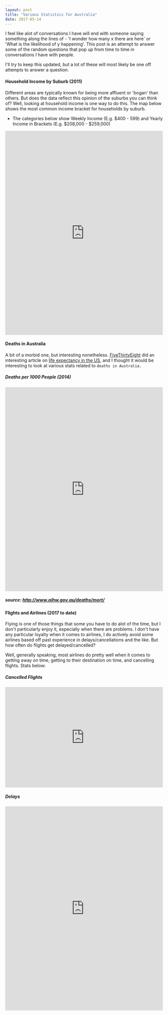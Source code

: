 ```yaml
---
layout: post
title: "Various Statistics for Australia"
date: 2017-05-14
---
```

I feel like alot of conversations I have will end with someone saying something along the lines of - 'I wonder how many x there are here' or 'What is the likelihood of y happening'. This post is an attempt to answer some of the random questions that pop up from time to time in conversations I have with people.

I'll try to keep this updated, but a lot of these will most likely be one off attempts to answer a question.

#### Household Income by Suburb (2011)
Different areas are typically known for being more affluent or 'bogan' than others. But does the data reflect this opinion of the suburbs you can think of? Well, looking at household income is one way to do this. The map below shows the most common income bracket for households by suburb.

- The categories below show Weekly Income (E.g. $400 - 599) and Yearly Income in Brackets (E.g. $208,000 - $259,000)

<iframe src="https://exploratory.io/viz/mitchelllisle/4605738173863267?cb=1495277092473&embed=true" width="100%" height="650px" frameborder="0"></iframe>


#### Deaths in Australia
A bit of a morbid one, but interesting nonetheless. [FiveThirtyEight](https://fivethirtyeight.com/) did an interesting article on [life expectancy in the US](https://fivethirtyeight.com/features/as-u-s-life-expectancies-climb-people-in-a-few-places-are-dying-younger/), and I thought it would be interesting to look at various stats related to `deaths in Australia.`

##### Deaths per 1000 People (2014)

<iframe src="https://exploratory.io/viz/mitchelllisle/1809439828032131?cb=1495277963031&embed=true" width="100%" height="650px" frameborder="0"></iframe>

##### source: http://www.aihw.gov.au/deaths/mort/


#### Flights and Airlines (2017 to date)
Flying is one of those things that some you have to do alot of the time, but I don't particularly enjoy it, especially when there are problems. I don't have any particular loyalty when it comes to airlines, I do actively avoid some airlines based off past experience in delays/cancellations and the like. But how often do flights get delayed/cancelled?

Well, generally speaking, most airlines do pretty well when it comes to getting away on time, getting to their destination on time, and cancelling flights. Stats below:

##### Cancelled Flights
<iframe src="https://exploratory.io/viz/mitchelllisle/0461651047657660?cb=1495279263144&embed=true" width="100%" height="320px" frameborder="0"></iframe>

##### Delays
<iframe src="https://exploratory.io/viz/mitchelllisle/6444309423116600?cb=1495278690284&embed=true" width="100%" height="650px" frameborder="0"></iframe>
